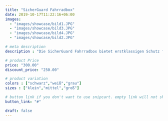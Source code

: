 ```yaml
---
title: "SicherGuard Fahrradbox"
date: 2019-10-17T11:22:16+06:00
images:
  - "images/showcase/bild1.JPG"
  - "images/showcase/bild3.JPG"
  - "images/showcase/bild4.JPG"
  - "images/showcase/bild2.JPG"

# meta description
description : "Die SicherGuard Fahrradbox bietet erstklassigen Schutz für Ihr Fahrrad. Hergestellt aus robustem Stahl und mit einem zuverlässigen Schließsystem versehen, schützt sie Ihr Fahrrad vor Diebstahl, Witterungseinflüssen und Beschädigungen. Die großzügige Größe der Fahrradbox bietet ausreichend Platz für ein Fahrrad und zusätzliches Zubehör. Mit ihrem ansprechenden Design fügt sie sich harmonisch in Ihren Garten oder Ihre Terrasse ein. Sorgen Sie für maximale Sicherheit und bewahren Sie Ihr Fahrrad in der SicherGuard Fahrradbox auf."

# product Price
price: "300.00"
discount_price: "250.00"

# product variation
colors : ["schwarz","weiß","grau"]
sizes : ["klein","mittel","groß"]

# button link if you don't want to use snipcart. empty link will not show button
button_link: "#"

draft: false
---
```

